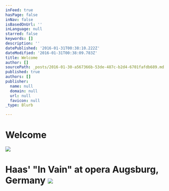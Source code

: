 ```yaml
---
inFeed: true
hasPage: false
inNav: false
isBasedOnUrl: ''
inLanguage: null
starred: false
keywords: []
description: ''
datePublished: '2016-01-31T00:38:10.222Z'
dateModified: '2016-01-31T00:38:09.783Z'
title: Welcome
author: []
sourcePath: _posts/2016-01-30-a567366b-53de-487c-b2d4-6701fafdb689.md
published: true
authors: []
publisher:
  name: null
  domain: null
  url: null
  favicon: null
_type: Blurb

---
```

# Welcome
![](https://s3-us-west-2.amazonaws.com/the-grid-img/p/60f89846fe6d2a81483eb848cf83560c69ab90ef.jpg)

# Haas' "In Vain" at opera Augsburg, Germany ![](https://the-grid-user-content.s3-us-west-2.amazonaws.com/e2071158-8bf5-421b-a12d-23fc975c2b1d.jpg)
